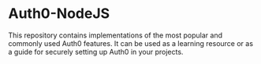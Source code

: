 # Auth0-NodeJS
This repository contains implementations of the most popular and commonly used Auth0 features. It can be used as a learning resource or as a guide for securely setting up Auth0 in your projects.

